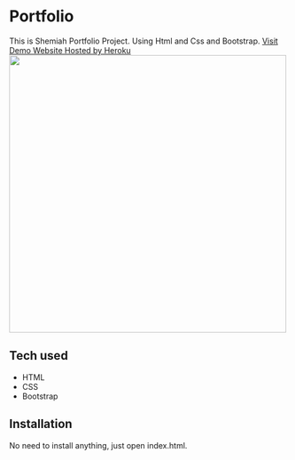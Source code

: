 # Portfolio
This is Shemiah Portfolio Project. Using Html and Css and Bootstrap.
[Visit Demo Website Hosted by Heroku](https://shemiah-portfolio.herokuapp.com/#projec)
<img src="https://user-images.githubusercontent.com/96540814/152227256-abfffdd5-573b-424d-88f1-277b400cde06.png" width="500">
## Tech used
* HTML
* CSS
* Bootstrap
## Installation
No need to install anything, just open index.html.
